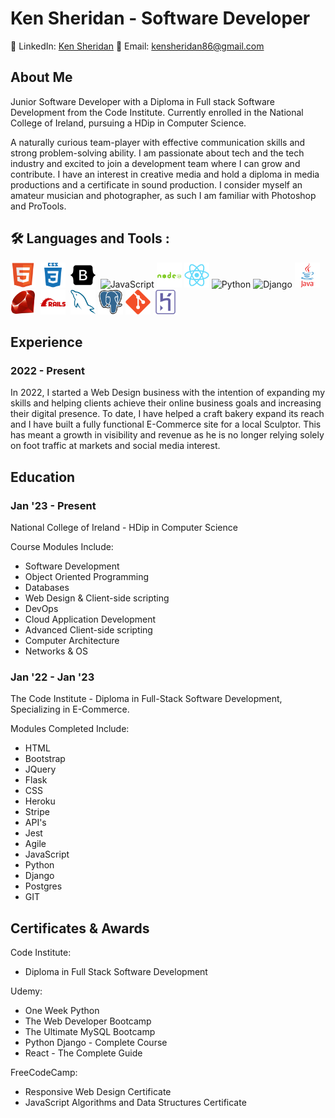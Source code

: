 # Ken Sheridan - Software Developer

🔗 LinkedIn: [Ken Sheridan](https://www.linkedin.com/in/kensheridan86/)
📧 Email: kensheridan86@gmail.com

## About Me
Junior Software Developer with a Diploma in Full stack Software Development from the Code Institute. Currently enrolled in the National College of Ireland, pursuing a HDip in Computer Science.

A naturally curious team-player with effective communication skills and strong problem-solving ability. I am passionate about tech and the tech industry and excited to join a development team where I can grow and contribute. I have an interest in creative media and hold a diploma in media productions and a certificate in sound production. I consider myself an amateur musician and photographer, as such I am familiar with Photoshop and ProTools.

## :hammer_and_wrench: Languages and Tools :
<div>

  <img src="https://github.com/devicons/devicon/blob/master/icons/html5/html5-original.svg" title="HTML5" alt="HTML" width="40" height="40"/>&nbsp;
  <img src="https://github.com/devicons/devicon/blob/master/icons/css3/css3-plain-wordmark.svg"  title="CSS3" alt="CSS" width="40" height="40"/>&nbsp;
  <img src="https://raw.githubusercontent.com/devicons/devicon/master/icons/bootstrap/bootstrap-plain.svg"  title="BootStrap" alt="BootStrap" width="40" height="40"/>&nbsp;
  <img src="https://cdn.jsdelivr.net/gh/devicons/devicon/icons/javascript/javascript-original.svg"
  title="JavaScript" alt="JavaScript" width="40" height="40" />
  <img src="https://raw.githubusercontent.com/devicons/devicon/1119b9f84c0290e0f0b38982099a2bd027a48bf1/icons/nodejs/nodejs-plain-wordmark.svg"
  title="NodeJS" alt="NodeJS" width="40" height="40" />
  <img src="https://raw.githubusercontent.com/devicons/devicon/1119b9f84c0290e0f0b38982099a2bd027a48bf1/icons/react/react-original.svg"
  title="React" alt="React" width="40" height="40" />
  <img src="https://cdn.jsdelivr.net/gh/devicons/devicon/icons/python/python-original-wordmark.svg" title="Python" alt="Python" width="40"/>
  <img src="https://www.djangoproject.com/m/img/logos/django-logo-negative.png" title="Django" alt="Django" width="40" height="40"/>
  <img src="https://github.com/devicons/devicon/blob/master/icons/java/java-original-wordmark.svg" title="Java" alt="Java" width="40" height="40"/>&nbsp;
  <img src="https://raw.githubusercontent.com/devicons/devicon/1119b9f84c0290e0f0b38982099a2bd027a48bf1/icons/ruby/ruby-original.svg" title="Ruby" alt="Ruby" width="40" height="40"/>&nbsp;
  <img src="https://raw.githubusercontent.com/devicons/devicon/1119b9f84c0290e0f0b38982099a2bd027a48bf1/icons/rails/rails-plain-wordmark.svg" title="Rails" alt="Rails" width="40" height="40"/>&nbsp;
  <img src="https://raw.githubusercontent.com/devicons/devicon/master/icons/mysql/mysql-original.svg" title="MySQL" alt="MySQL" width="40" height="40"/>
  <img src="https://raw.githubusercontent.com/devicons/devicon/master/icons/postgresql/postgresql-original.svg" title="PostgreSQL/ElephantSQL" alt="PostgreSQL/ElephantSQL" width="40" height="40"/>
  <img src="https://raw.githubusercontent.com/devicons/devicon/master/icons/git/git-original.svg" title="Git" alt="Git" width="40" height="40"/>
  <img src="https://raw.githubusercontent.com/devicons/devicon/master/icons/heroku/heroku-original.svg" title="Heroku" alt="Heroku" width="40" height="40"/>
          
</div>


## Experience

### 2022 - Present

In 2022, I started a Web Design business with the intention of expanding my skills and helping clients achieve their online business goals and increasing their digital presence. To date, I have helped a craft bakery expand its reach and I have built a fully functional E-Commerce site for a local Sculptor. This has meant a growth in visibility and revenue as he is no longer relying solely on foot traffic at markets and social media interest.


## Education

### Jan '23 - Present

National College of Ireland - HDip in Computer Science

Course Modules Include:

- Software Development
- Object Oriented Programming
- Databases
- Web Design & Client-side scripting
- DevOps
- Cloud Application Development
- Advanced Client-side scripting
- Computer Architecture
- Networks & OS

### Jan '22 - Jan '23

The Code Institute - Diploma in Full-Stack Software Development, Specializing in E-Commerce.

Modules Completed Include:

- HTML
- Bootstrap
- JQuery
- Flask
- CSS
- Heroku
- Stripe
- API's
- Jest
- Agile
- JavaScript
- Python
- Django
- Postgres
- GIT


## Certificates & Awards

Code Institute:

- Diploma in Full Stack Software Development

Udemy:

- One Week Python
- The Web Developer Bootcamp
- The Ultimate MySQL Bootcamp
- Python Django - Complete Course
- React - The Complete Guide

FreeCodeCamp:

- Responsive Web Design Certificate
- JavaScript Algorithms and Data Structures Certificate
